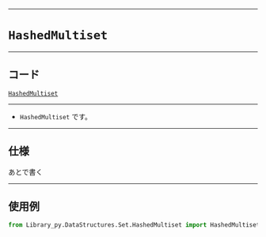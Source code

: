 _____

# `HashedMultiset`

_____

## コード

[`HashedMultiset`](https://github.com/titan-23/Library_py/blob/main/DataStructures/Set/HashedMultiset.py)
<!-- code=https://github.com/titan-23/Library_py/blob/main/DataStructures\Set\HashedMultiset.py -->

_____

- `HashedMultiset` です。

_____

## 仕様

あとで書く

_____

## 使用例

```python
from Library_py.DataStructures.Set.HashedMultiset import HashedMultiset

```
